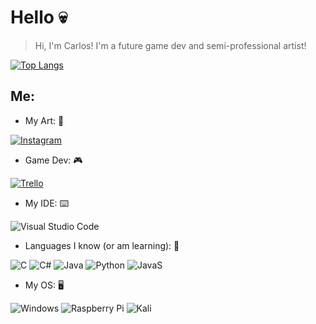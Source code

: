 # Hello 💀

> Hi, I'm Carlos! I'm a future game dev and semi-professional artist!
> 
[![Top Langs](https://github-readme-stats.vercel.app/api/top-langs/?username=lordshadow505&theme=transparent)](https://github.com/anuraghazra/github-readme-stats)

## Me:

- My Art: 🎨 

[![Instagram](https://img.shields.io/badge/LordShadow505-%23E4405F.svg?style=for-the-badge&logo=Instagram&logoColor=white)](https://www.instagram.com/lordshadow505)

- Game Dev: 🎮

[![Trello](https://img.shields.io/badge/Trello-%23026AA7.svg?style=for-the-badge&logo=Trello&logoColor=white)](https://trello.com/b/Su9zJKXx/midnight-fighters)

- My IDE: ⌨️

![Visual Studio Code](https://img.shields.io/badge/Visual%20Studio%20Code-0078d7.svg?style=for-the-badge&logo=visual-studio-code&logoColor=white)

- Languages I know (or am learning): 📃

![C](https://img.shields.io/badge/C-00599C?style=for-the-badge&logo=c&logoColor=white)
![C#](https://img.shields.io/badge/C%23-239120?style=for-the-badge&logo=c-sharp&logoColor=white)
![Java](https://img.shields.io/badge/Java-ED8B00?style=for-the-badge&logo=java&logoColor=white)
![Python](https://img.shields.io/badge/Python-14354C?style=for-the-badge&logo=python&logoColor=white)
![JavaS](https://img.shields.io/badge/JavaScript-F7DF1E?style=for-the-badge&logo=javascript&logoColor=black)

- My OS: 🖥️

![Windows](https://img.shields.io/badge/Windows-0078D6?style=for-the-badge&logo=windows&logoColor=white)
![Raspberry Pi](https://img.shields.io/badge/-RaspberryPi-C51A4A?style=for-the-badge&logo=Raspberry-Pi)
![Kali](https://img.shields.io/badge/Kali-268BEE?style=for-the-badge&logo=kalilinux&logoColor=white)

